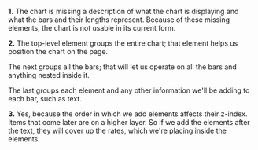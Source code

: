 **1.** The chart is missing a description of what the chart is displaying and what the bars and their lengths represent. Because of these missing elements, the chart is not usable in its current form.

**2.** The top-level <g> element groups the entire chart; that element helps us position the chart on the page. 

The next <g> groups all the bars; that will let us operate on all the bars and anything nested inside it.

The last <g> groups each <rect> element and any other information we'll be adding to each bar, such as text.

**3.** Yes, because the order in which we add elements affects their z-index. Items that come later are on a higher layer. So if we add the <rect> elements after the text, they will cover up the rates, which we're placing inside the <rect> elements.
